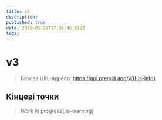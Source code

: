 ```yaml
---
title: v3
description:
published: true
date: 2020-05-29T17:36:46.619Z
tags:
---
```


# v3

> Базова URL-адреса: https://api.premid.app/v3{.is-info}


## Кінцеві точки
> Work in progress{.is-warning}